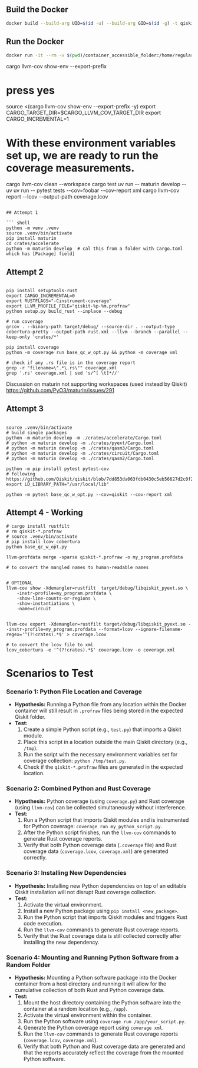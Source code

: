 ## Build the Docker

```bash
docker build --build-arg UID=$(id -u) --build-arg GID=$(id -g) -t qiskit_w_rust .
```

## Run the Docker

```bash
docker run -it --rm -v $(pwd)/container_accessible_folder:/home/regularuser/host qiskit_w_rust /bin/bash
```

cargo llvm-cov show-env --export-prefix
# press yes
source <(cargo llvm-cov show-env --export-prefix -y)
export CARGO_TARGET_DIR=$CARGO_LLVM_COV_TARGET_DIR
export CARGO_INCREMENTAL=1

# With these environment variables set up, we are ready to run the coverage measurements.

cargo llvm-cov clean --workspace
cargo test
uv run -- maturin develop --uv
uv run -- pytest tests --cov=foobar --cov-report xml
cargo llvm-cov report --lcov --output-path coverage.lcov

```

## Attempt 1

``` shell
python -m venv .venv
source .venv/bin/activate
pip install maturin
cd crates/accelerate
python -m maturin develop  # cal this from a folder with Cargo.toml which has [Package] field]
```

## Attempt 2

``` shell

pip install setuptools-rust
export CARGO_INCREMENTAL=0
export RUSTFLAGS="-Cinstrument-coverage"
export LLVM_PROFILE_FILE="qiskit-%p-%m.profraw"
python setup.py build_rust --inplace --debug

# run coverage
grcov . --binary-path target/debug/ --source-dir . --output-type cobertura-pretty --output-path rust.xml --llvm --branch --parallel --keep-only 'crates/*'

pip install coverage
python -m coverage run base_qc_w_opt.py && python -m coverage xml

# check if any .rs file is in the coverage report
grep -r "filename=\".*\.rs\"" coverage.xml
grep '.rs' coverage.xml | sed 's/^[ \t]*//'
```


Discussion on maturin not supporting workspaces (used instead by Qiskit)
https://github.com/PyO3/maturin/issues/291

## Attempt 3

``` shell

source .venv/bin/activate
# build single packages
python -m maturin develop -m ./crates/accelerate/Cargo.toml
# python -m maturin develop -m ./crates/pyext/Cargo.toml
# python -m maturin develop -m ./crates/qasm3/Cargo.toml
# python -m maturin develop -m ./crates/circuit/Cargo.toml
# python -m maturin develop -m ./crates/qasm2/Cargo.toml

python -m pip install pytest pytest-cov
# following https://github.com/Qiskit/qiskit/blob/7dd853da063fdb0430c5eb56627d2c0f27659821/tools/run_cargo_test.py#L37
export LD_LIBRARY_PATH="/usr/local/lib"

python -m pytest base_qc_w_opt.py --cov=qiskit --cov-report xml

```


## Attempt 4 - Working

``` shell
# cargo install rustfilt
# rm qiskit-*.profraw
# source .venv/bin/activate
# pip install lcov_cobertura
python base_qc_w_opt.py

llvm-profdata merge -sparse qiskit-*.profraw -o my_program.profdata

# to convert the mangled names to human-readable names


# OPTIONAL
llvm-cov show -Xdemangler=rustfilt  target/debug/libqiskit_pyext.so \
    -instr-profile=my_program.profdata \
    -show-line-counts-or-regions \
    -show-instantiations \
    -name=circuit


llvm-cov export -Xdemangler=rustfilt target/debug/libqiskit_pyext.so --instr-profile=my_program.profdata --format=lcov --ignore-filename-regex='^(?!crates).*$' > coverage.lcov

# to convert the lcov file to xml
lcov_cobertura -e '^(?!crates).*$' coverage.lcov -o coverage.xml

```


# Scenarios to Test

### Scenario 1: Python File Location and Coverage

*   **Hypothesis:** Running a Python file from any location within the Docker container will still result in `.profraw` files being stored in the expected Qiskit folder.
*   **Test:**
    1.  Create a simple Python script (e.g., `test.py`) that imports a Qiskit module.
    2.  Place this script in a location outside the main Qiskit directory (e.g., `/tmp`).
    3.  Run the script with the necessary environment variables set for coverage collection: `python /tmp/test.py`.
    4.  Check if the `qiskit-*.profraw` files are generated in the expected location.

### Scenario 2: Combined Python and Rust Coverage

*   **Hypothesis:** Python coverage (using `coverage.py`) and Rust coverage (using `llvm-cov`) can be collected simultaneously without interference.
*   **Test:**
    1.  Run a Python script that imports Qiskit modules and is instrumented for Python coverage: `coverage run my_python_script.py`.
    2.  After the Python script finishes, run the `llvm-cov` commands to generate Rust coverage reports.
    3.  Verify that both Python coverage data (`.coverage` file) and Rust coverage data (`coverage.lcov`, `coverage.xml`) are generated correctly.

### Scenario 3: Installing New Dependencies

*   **Hypothesis:** Installing new Python dependencies on top of an editable Qiskit installation will not disrupt Rust coverage collection.
*   **Test:**
    1.  Activate the virtual environment.
    2.  Install a new Python package using `pip install <new_package>`.
    3.  Run the Python script that imports Qiskit modules and triggers Rust code execution.
    4.  Run the `llvm-cov` commands to generate Rust coverage reports.
    5.  Verify that the Rust coverage data is still collected correctly after installing the new dependency.
### Scenario 4: Mounting and Running Python Software from a Random Folder

*   **Hypothesis:** Mounting a Python software package into the Docker container from a host directory and running it will allow for the cumulative collection of both Rust and Python coverage data.
*   **Test:**
    1.  Mount the host directory containing the Python software into the container at a random location (e.g., `/app`).
    2.  Activate the virtual environment within the container.
    3.  Run the Python software using `coverage run /app/your_script.py`.
    4.  Generate the Python coverage report using `coverage xml`.
    5.  Run the `llvm-cov` commands to generate Rust coverage reports (`coverage.lcov`, `coverage.xml`).
    6.  Verify that both Python and Rust coverage data are generated and that the reports accurately reflect the coverage from the mounted Python software.